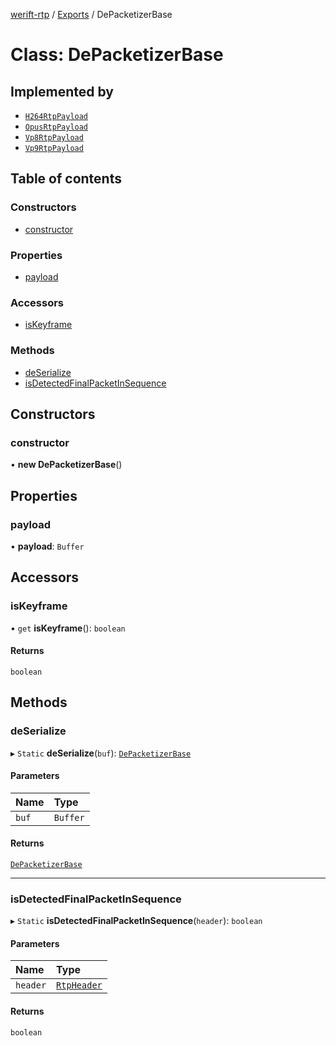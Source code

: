 [werift-rtp](../README.md) / [Exports](../modules.md) / DePacketizerBase

# Class: DePacketizerBase

## Implemented by

- [`H264RtpPayload`](H264RtpPayload.md)
- [`OpusRtpPayload`](OpusRtpPayload.md)
- [`Vp8RtpPayload`](Vp8RtpPayload.md)
- [`Vp9RtpPayload`](Vp9RtpPayload.md)

## Table of contents

### Constructors

- [constructor](DePacketizerBase.md#constructor)

### Properties

- [payload](DePacketizerBase.md#payload)

### Accessors

- [isKeyframe](DePacketizerBase.md#iskeyframe)

### Methods

- [deSerialize](DePacketizerBase.md#deserialize)
- [isDetectedFinalPacketInSequence](DePacketizerBase.md#isdetectedfinalpacketinsequence)

## Constructors

### constructor

• **new DePacketizerBase**()

## Properties

### payload

• **payload**: `Buffer`

## Accessors

### isKeyframe

• `get` **isKeyframe**(): `boolean`

#### Returns

`boolean`

## Methods

### deSerialize

▸ `Static` **deSerialize**(`buf`): [`DePacketizerBase`](DePacketizerBase.md)

#### Parameters

| Name | Type |
| :------ | :------ |
| `buf` | `Buffer` |

#### Returns

[`DePacketizerBase`](DePacketizerBase.md)

___

### isDetectedFinalPacketInSequence

▸ `Static` **isDetectedFinalPacketInSequence**(`header`): `boolean`

#### Parameters

| Name | Type |
| :------ | :------ |
| `header` | [`RtpHeader`](RtpHeader.md) |

#### Returns

`boolean`
